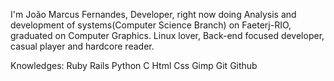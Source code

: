   I'm João Marcus Fernandes, Developer, right now doing Analysis and development of systems(Computer Science Branch) on Faeterj-RIO, graduated on Computer Graphics. Linux lover, Back-end focused developer, casual player and hardcore reader.
  
  Knowledges:
    Ruby
    Rails
    Python
    C
    Html
    Css
    Gimp
    Git
    Github
